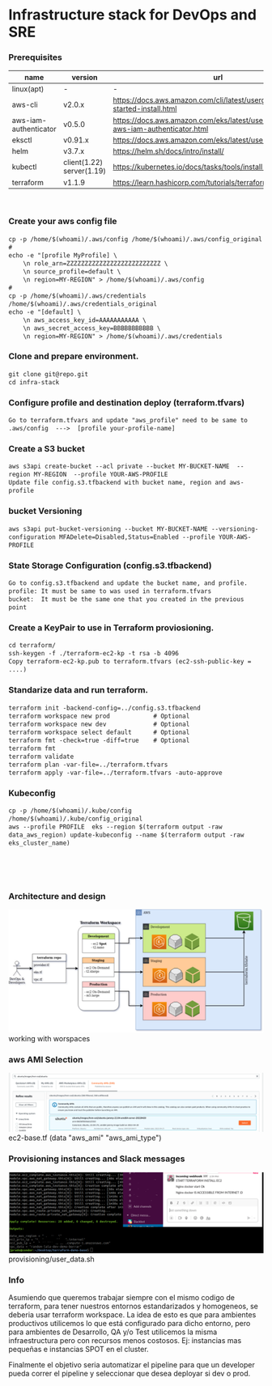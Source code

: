 
# Infrastructure stack for DevOps and SRE


### Prerequisites

|name         | version | url   | obs      |
| ---         | ---     |   --- |  ---     |
| linux(apt)  |    -    |   -   | curl jq  |
| aws-cli     | v2.0.x  |https://docs.aws.amazon.com/cli/latest/userguide/getting-started-install.html | - |
| aws-iam-authenticator   | v0.5.0  |https://docs.aws.amazon.com/eks/latest/userguide/install-aws-iam-authenticator.html | - |
| eksctl      | v0.91.x |https://docs.aws.amazon.com/eks/latest/userguide/eksctl.html | Optional |
| helm        | v3.7.x  |https://helm.sh/docs/intro/install/ | - |
| kubectl     |client(1.22)  server(1.19) | https://kubernetes.io/docs/tasks/tools/install-kubectl-linux/ | - |
| terraform   | v1.1.9  |https://learn.hashicorp.com/tutorials/terraform/install-cli | - |

<br>

### Create your aws config file
	cp -p /home/$(whoami)/.aws/config /home/$(whoami)/.aws/config_original
	#	
	echo -e "[profile MyProfile] \
		\n role_arn=ZZZZZZZZZZZZZZZZZZZZZZZZZZ \
		\n source_profile=default \
		\n region=MY-REGION" > /home/$(whoami)/.aws/config
	#	
	cp -p /home/$(whoami)/.aws/credentials /home/$(whoami)/.aws/credentials_original 	
	echo -e "[default] \
		\n aws_access_key_id=AAAAAAAAAAA \
		\n aws_secret_access_key=BBBBBBBBBBB \
		\n region=MY-REGION" > /home/$(whoami)/.aws/credentials


### Clone and prepare environment. 
	git clone git@repo.git
	cd infra-stack


### Configure profile and destination deploy (terraform.tfvars)
	Go to terraform.tfvars and update "aws_profile" need to be same to .aws/config  --->  [profile your-profile-name]


### Create a S3 bucket
	aws s3api create-bucket --acl private --bucket MY-BUCKET-NAME  --region MY-REGION  --profile YOUR-AWS-PROFILE
	Update file config.s3.tfbackend with bucket name, region and aws-profile


### bucket Versioning
	aws s3api put-bucket-versioning --bucket MY-BUCKET-NAME --versioning-configuration MFADelete=Disabled,Status=Enabled --profile YOUR-AWS-PROFILE


### State Storage Configuration (config.s3.tfbackend)
	Go to config.s3.tfbackend and update the bucket name, and profile.
	profile: It must be same to was used in terraform.tfvars
	bucket:  It must be the same one that you created in the previous point


### Create a KeyPair to use in Terraform proviosioning.
	cd terraform/
	ssh-keygen -f ./terraform-ec2-kp -t rsa -b 4096
	Copy terraform-ec2-kp.pub to terraform.tfvars (ec2-ssh-public-key = ....)


### Standarize data and run terraform. 
	terraform init -backend-config=../config.s3.tfbackend
	terraform workspace new prod 			# Optional
	terraform workspace new dev  			# Optional
	terraform workspace select default  	# Optional
	terraform fmt -check=true -diff=true 	# Optional
	terraform fmt 
	terraform validate
	terraform plan -var-file=../terraform.tfvars
	terraform apply -var-file=../terraform.tfvars -auto-approve


### Kubeconfig
	cp -p /home/$(whoami)/.kube/config /home/$(whoami)/.kube/config_original
	aws --profile PROFILE  eks --region $(terraform output -raw data_aws_region) update-kubeconfig --name $(terraform output -raw eks_cluster_name)


<br><br><br>


### Architecture and design
<img src="img/terraform-logic.jpg" >
working with worspaces

<br>

### aws AMI Selection 
<img src="img/aws-ami.png" >
ec2-base.tf  (data "aws_ami" "aws_ami_type")

<br>

### Provisioning instances and Slack messages
<img src="img/slack-msg.png" >
provisioning/user_data.sh

<br>






### Info
Asumiendo que queremos trabajar siempre con el mismo codigo de terraform, para tener nuestros entornos estandarizados y homogeneos, se deberia usar terraform workspace.
La idea de esto es que para ambientes productivos utilicemos lo que está configurado para dicho entorno, pero para ambientes de Desarrollo, QA y/o Test utilicemos la misma infraestructura pero con recursos menos costosos. 
Ej: instancias mas pequeñas e instancias SPOT en el cluster. 

Finalmente el objetivo seria automatizar el pipeline para que un developer
pueda correr el pipeline y seleccionar que desea deployar si dev o prod. 
